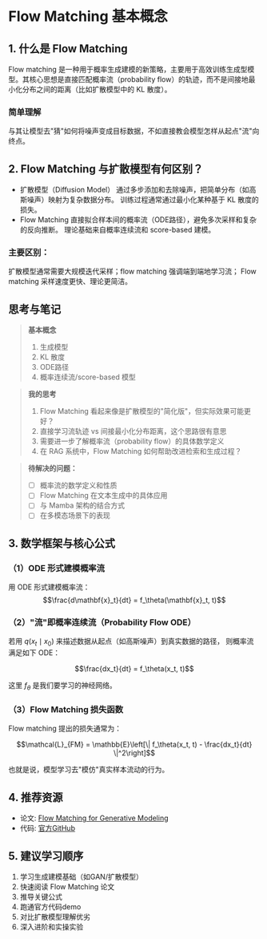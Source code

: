 # Flow Matching 基本概念

## 1. 什么是 Flow Matching

Flow matching 是一种用于概率生成建模的新策略，主要用于高效训练生成型模型。其核心思想是直接匹配概率流（probability flow）的轨迹，而不是间接地最小化分布之间的距离（比如扩散模型中的 KL 散度）。

### 简单理解
与其让模型去"猜"如何将噪声变成目标数据，不如直接教会模型怎样从起点"流"向终点。

## 2. Flow Matching 与扩散模型有何区别？
* 扩散模型（Diffusion Model）
通过多步添加和去除噪声，把简单分布（如高斯噪声）映射为复杂数据分布。
训练过程通常通过最小化某种基于 KL 散度的损失。
* Flow Matching
直接拟合样本间的概率流（ODE路径），避免多次采样和复杂的反向推断。
理论基础来自概率连续流和 score-based 建模。
### 主要区别：
扩散模型通常需要大规模迭代采样；flow matching 强调端到端地学习流；
Flow matching 采样速度更快、理论更简洁。

## 思考与笔记

> **基本概念**
> 1. 生成模型
> 2. KL 散度 
> 3. ODE路径 
> 4. 概率连续流/score-based 模型

> **我的思考**
> 1. Flow Matching 看起来像是扩散模型的"简化版"，但实际效果可能更好？
> 2. 直接学习流轨迹 vs 间接最小化分布距离，这个思路很有意思
> 3. 需要进一步了解概率流（probability flow）的具体数学定义
> 4. 在 RAG 系统中，Flow Matching 如何帮助改进检索和生成过程？

> **待解决的问题：**
> - [ ] 概率流的数学定义和性质
> - [ ] Flow Matching 在文本生成中的具体应用
> - [ ] 与 Mamba 架构的结合方式
> - [ ] 在多模态场景下的表现

## 3. 数学框架与核心公式

### （1）ODE 形式建模概率流
用 ODE 形式建模概率流：  
$$\frac{d\mathbf{x}_t}{dt} = f_\theta(\mathbf{x}_t, t)$$

### （2）"流"即概率连续流（Probability Flow ODE）
若用 $q(x_t \mid x_0)$ 来描述数据从起点（如高斯噪声）到真实数据的路径，
则概率流满足如下 ODE：

$$\frac{dx_t}{dt} = f_\theta(x_t, t)$$

这里 $f_\theta$ 是我们要学习的神经网络。

### （3）Flow Matching 损失函数
Flow matching 提出的损失通常为：

$$\mathcal{L}_{FM} = \mathbb{E}\left[\| f_\theta(x_t, t) - \frac{dx_t}{dt} \|^2\right]$$

也就是说，模型学习去"模仿"真实样本流动的行为。

## 4. 推荐资源

- 论文: [Flow Matching for Generative Modeling](https://arxiv.org/abs/2306.00379)
- 代码: [官方GitHub](https://github.com/atong01/flow_matching)

## 5. 建议学习顺序

1. 学习生成建模基础（如GAN/扩散模型）
2. 快速阅读 Flow Matching 论文
3. 推导关键公式
4. 跑通官方代码demo
5. 对比扩散模型理解优劣
6. 深入进阶和实操实验 